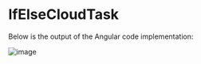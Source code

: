 # IfElseCloudTask

Below is the output of the Angular code implementation:

![image](https://github.com/user-attachments/assets/b2cd67a4-4eef-437c-bd96-1500ea330983)

